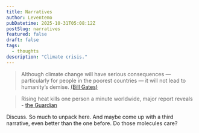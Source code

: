 ```yaml
---
title: Narratives
author: Leventemo
pubDatetime: 2025-10-31T05:08:12Z
postSlug: narratives
featured: false
draft: false
tags:
  - thoughts
description: "Climate crisis."
---
```


>Although climate change will have serious consequences — particularly for people in the poorest countries — it will not lead to humanity’s demise. [(Bill Gates)](https://www.gatesnotes.com/home/home-page-topic/reader/three-tough-truths-about-climate)

>Rising heat kills one person a minute worldwide, major report reveals - [the Guardian](https://www.theguardian.com/environment/2025/oct/29/rising-heat-kills-one-person-a-minute-worldwide-lancet-countdown)

Discuss. So much to unpack here. And maybe come up with a third narrative, even better than the one before. Do those molecules care?


